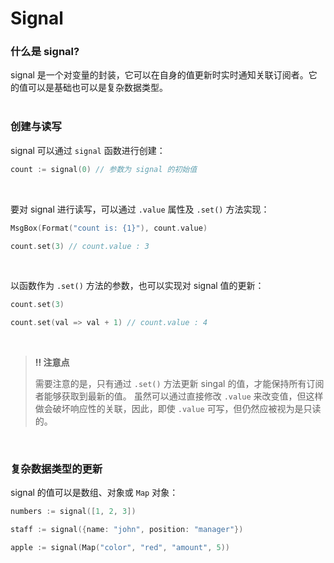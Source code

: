 # Signal
### 什么是 signal?

signal 是一个对变量的封装，它可以在自身的值更新时实时通知关联订阅者。它的值可以是基础也可以是复杂数据类型。
<br>
<br>

### 创建与读写

signal 可以通过 `signal` 函数进行创建：

```go
count := signal(0) // 参数为 signal 的初始值
```
<br>

要对 signal 进行读写，可以通过 `.value` 属性及 `.set()` 方法实现：

```go
MsgBox(Format("count is: {1}"), count.value)

count.set(3) // count.value : 3
```
<br>

以函数作为 `.set()` 方法的参数，也可以实现对 signal 值的更新：

```go
count.set(3)

count.set(val => val + 1) // count.value : 4
```
<br>

> **‼️ 注意点** 
> 
>  需要注意的是，只有通过 `.set()` 方法更新 singal 的值，才能保持所有订阅者能够获取到最新的值。 虽然可以通过直接修改 `.value` 来改变值，但这样做会破坏响应性的关联，因此，即使 `.value` 可写，但仍然应被视为是只读的。

<br>

### 复杂数据类型的更新

signal 的值可以是数组、对象或 `Map` 对象：
```go
numbers := signal([1, 2, 3])

staff := signal({name: "john", position: "manager"})

apple := signal(Map("color", "red", "amount", 5))
```
<br>


